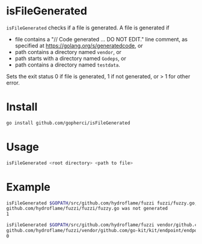 # isFileGenerated

`isFileGenerated` checks if a file is generated. A file is generated if

- file contains a "// Code generated … DO NOT EDIT." line comment, as specified at https://golang.org/s/generatedcode, or
- path contains a directory named `vendor`, or
- path starts with a directory named `Godeps`, or
- path contains a directory named `testdata`.

Sets the exit status 0 if file is generated, 1 if not generated, or > 1 for other error.

# Install

```bash
go install github.com/gopherci/isFileGenerated
```

# Usage

```bash
isFileGenerated <root directory> <path to file>
```

# Example

```bash
isFileGenerated $GOPATH/src/github.com/hydroflame/fuzzi fuzzi/fuzzy.go; echo $?
github.com/hydroflame/fuzzi/fuzzi/fuzzy.go was not generated
1
```

```bash
isFileGenerated $GOPATH/src/github.com/hydroflame/fuzzi vendor/github.com/go-kit/kit/endpoint/endpoint.go; echo $?
github.com/hydroflame/fuzzi/vendor/github.com/go-kit/kit/endpoint/endpoint.go was generated
0
```
